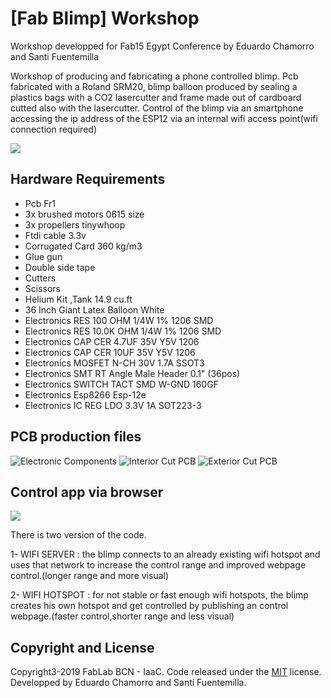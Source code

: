 # [Fab Blimp] Workshop

 Workshop developped for Fab15 Egypt Conference by Eduardo Chamorro and Santi Fuentemilla

 Workshop of producing and fabricating a phone controlled blimp. Pcb fabricated with a Roland SRM20, blimp balloon produced by sealing a plastics bags with a CO2 lasercutter and frame made out of cardboard cutted also with the lasercutter.
 Control of the blimp via an smartphone accessing the ip address of the ESP12 via an internal wifi access point(wifi connection required)

![](https://eduardochamorro.github.io/FabBlimp/fabblimp.jpg)

## Hardware Requirements

- Pcb Fr1
- 3x brushed motors 0615 size
- 3x propellers tinywhoop
- Ftdi cable 3.3v
- Corrugated Card 360 kg/m3
- Glue gun
-	Double side tape
- Cutters
-	Scissors
- Helium Kit ,Tank 14.9 cu.ft
- 36 Inch Giant Latex Balloon White
- Electronics		RES 100 OHM 1/4W 1% 1206 SMD
- Electronics		RES 10.0K OHM 1/4W 1% 1206 SMD
- Electronics		CAP CER 4.7UF 35V Y5V 1206
- Electronics		CAP CER 10UF 35V Y5V 1206
- Electronics		MOSFET N-CH 30V 1.7A SSOT3
- Electronics		SMT RT Angle Male Header 0.1" (36pos)
- Electronics		SWITCH TACT SMD W-GND 160GF
- Electronics		Esp8266 Esp-12e
- Electronics		IC REG LDO 3.3V 1A SOT223-3


## PCB production files

![Electronic Components](https://eduardochamorro.github.io/FabBlimp/ComponentsZeppelin.png)
![Interior Cut PCB](https://eduardochamorro.github.io/FabBlimp/IncutZeppelin.png)
![Exterior Cut PCB](https://eduardochamorro.github.io/FabBlimp/OutcutZeppelin.png)

## Control app via browser

![](https://eduardochamorro.github.io/FabBlimp/control.jpg)

There is two version of the code.

1- WIFI SERVER : the blimp connects to an already existing wifi hotspot and uses that network to increase the control range and improved webpage control.(longer range and more visual)

2- WIFI HOTSPOT : for not stable or fast enough wifi hotspots, the blimp creates his own hotspot and get controlled by publishing an control webpage.(faster control,shorter range and less visual)


## Copyright and License

Copyright3-2019 FabLab BCN - IaaC. Code released under the [MIT](https://github.com/BlackrockDigital/startbootstrap-freelancer/blob/gh-pages/LICENSE) license.
Developped by Eduardo Chamorro and Santi Fuentemilla.
